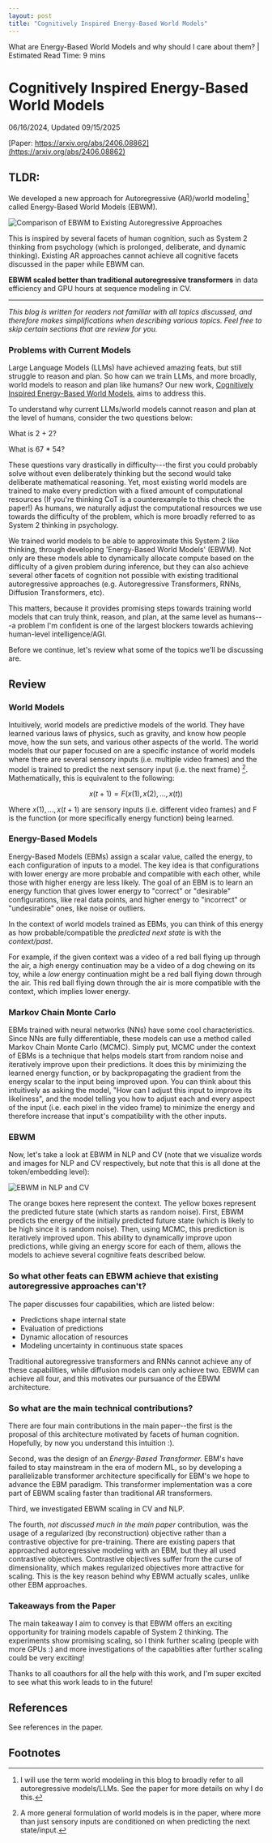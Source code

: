```yaml
---
layout: post
title: "Cognitively Inspired Energy-Based World Models"
---
```

<script type="text/x-mathjax-config">
  MathJax.Hub.Config({
    tex2jax: {
      inlineMath: [['$', '$'], ['\\(', '\\)']],
      displayMath: [['$$', '$$'], ['\\[', '\\]']],
      processEscapes: true
    }
  });
</script>
<script type="text/javascript" async 
  src="https://cdnjs.cloudflare.com/ajax/libs/mathjax/2.7.7/MathJax.js?config=TeX-MML-AM_CHTML">
</script>


What are Energy-Based World Models and why should I care about them? <span>|</span> Estimated Read Time: 9 mins

# Cognitively Inspired Energy-Based World Models
06/16/2024, Updated 09/15/2025

[Paper: https://arxiv.org/abs/2406.08862](https://arxiv.org/abs/2406.08862)

## TLDR:

We developed a new approach for Autoregressive (AR)/world modeling[^1] called Energy-Based World Models (EBWM).

![Comparison of EBWM to Existing Autoregressive Approaches](/assets/ebwm_comparison.png)

This is inspired by several facets of human cognition, such as System 2 thinking from psychology (which is prolonged, deliberate, and dynamic thinking). Existing AR approaches cannot achieve all cognitive facets discussed in the paper while EBWM can.

**EBWM scaled better than traditional autoregressive transformers** in data efficiency and GPU hours at sequence modeling in CV.

***


*This blog is written for readers not familiar with all topics discussed, and therefore makes simplifications when describing various topics. Feel free to skip certain sections that are review for you.*

### Problems with Current Models

Large Language Models (LLMs) have achieved amazing feats, but still struggle to reason and plan.
So how can we train LLMs, and more broadly, world models to reason and plan like humans? Our new work, [Cognitively Inspired Energy-Based World Models](https://arxiv.org/abs/2406.08862), aims to address this.

To understand why current LLMs/world models cannot reason and plan at the level of humans, consider the two questions below:

What is 2 + 2?

What is 67 * 54?

These questions vary drastically in difficulty---the first you could probably solve without even deliberately thinking but the second would take deliberate mathematical reasoning. Yet, most existing world models are trained to make every prediction with a fixed amount of computational resources (If you're thinking CoT is a counterexample to this check the paper!) As humans, we naturally adjust the computational resources we use towards the difficulty of the problem, which is more broadly referred to as System 2 thinking in psychology. 

We trained world models to be able to approximate this System 2 like thinking, through developing 'Energy-Based World Models' (EBWM). Not only are these models able to dynamically allocate compute based on the difficulty of a given problem during inference, but they can also achieve several other facets of cognition not possible with existing traditional autoregressive approaches (e.g. Autoregressive Transformers, RNNs, Diffusion Transformers, etc).

This matters, because it provides promising steps towards training world models that can truly think, reason, and plan, at the same level as humans---a problem I'm confident is one of the largest blockers towards achieving human-level intelligence/AGI.

Before we continue, let's review what some of the topics we'll be discussing are.

## Review

### World Models

Intuitively, world models are predictive models of the world. They have learned various laws of physics, such as gravity, and know how people move, how the sun sets, and various other aspects of the world. The world models that our paper focused on are a specific instance of world models where there are several sensory inputs (i.e. multiple video frames) and the model is trained to predict the next sensory input (i.e. the next frame) [^2]. Mathematically, this is equivalent to the following:

$$
x(t+1) = F(x(1), x(2), \ldots, x(t))
$$

Where $x(1), ..., x(t+1)$ are sensory inputs (i.e. different video frames) and F is the function (or more specifically energy function) being learned. 

### Energy-Based Models

Energy-Based Models (EBMs) assign a scalar value, called the energy, to each configuration of inputs to a model. The key idea is that configurations with lower energy are more probable and compatible with each other, while those with higher energy are less likely. The goal of an EBM is to learn an energy function that gives lower energy to "correct" or "desirable" configurations, like real data points, and higher energy to "incorrect" or "undesirable" ones, like noise or outliers.

In the context of world models trained as EBMs, you can think of this energy as how probable/compatible the *predicted next state* is with the *context/past*. 

For example, if the given context was a video of a red ball flying up through the air, a *high* energy continuation may be a video of a dog chewing on its toy, while a *low* energy continuation might be a red ball flying down through the air. This red ball flying down through the air is more compatible with the context, which implies lower energy.

### Markov Chain Monte Carlo

EBMs trained with neural networks (NNs) have some cool characteristics. Since NNs are fully differentiable, these models can use a method called Markov Chain Monte Carlo (MCMC). Simply put, MCMC under the context of EBMs is a technique that helps models start from random noise and iteratively improve upon their predictions. It does this by minimizing the learned energy function, or by backpropagating the gradient from the energy scalar to the input being improved upon. You can think about this intuitively as asking the model, "How can I adjust this input to improve its likeliness", and the model telling you how to adjust each and every aspect of the input (i.e. each pixel in the video frame) to minimize the energy and therefore increase that input's compatibility with the other inputs.

### EBWM 

Now, let's take a look at EBWM in NLP and CV (note that we visualize words and images for NLP and CV respectively, but note that this is all done at the token/embedding level):

![EBWM in NLP and CV](/assets/ebwm.png)

The orange boxes here represent the context. The yellow boxes represent the predicted future state (which starts as random noise). First, EBWM predicts the energy of the initially predicted future state (which is likely to be high since it is random noise). Then, using MCMC, this prediction is iteratively improved upon. This ability to dynamically improve upon predictions, while giving an energy score for each of them, allows the models to achieve several cognitive feats described below.

### So what other feats can EBWM achieve that existing autoregressive approaches can't?

The paper discusses four capabilities, which are listed below:
* Predictions shape internal state
* Evaluation of predictions
* Dynamic allocation of resources
* Modeling uncertainty in continuous state spaces

Traditional autoregressive transformers and RNNs cannot achieve any of these capabilities, while diffusion models can only achieve two. EBWM can achieve all four, and this motivates our pursuance of the EBWM architecture.

### So what are the main technical contributions?

There are four main contributions in the main paper--the first is the proposal of this architecture motivated by facets of human cognition. Hopefully, by now you understand this intuition :).

Second, was the design of an *Energy-Based Transformer.* EBM's have failed to stay mainstream in the era of modern ML, so by developing a parallelizable transformer architecture specifically for EBM's we hope to advance the EBM paradigm. This transformer implementation was a core part of EBWM scaling faster than traditional AR transformers.

Third, we investigated EBWM scaling in CV and NLP.

The fourth, *not discussed much in the main paper* contribution, was the usage of a regularized (by reconstruction) objective rather than a contrastive objective for pre-training. There are existing papers that approached autoregressive modeling with an EBM, but they all used contrastive objectives. Contrastive objectives suffer from the curse of dimensionality, which makes regularized objectives more attractive for scaling. This is the key reason behind why EBWM actually scales, unlike other EBM approaches.

### Takeaways from the Paper
The main takeaway I aim to convey is that EBWM offers an exciting opportunity for training models capable of System 2 thinking. The experiments show promising scaling, so I think further scaling (people with more GPUs :) and more investigations of the capablities after further scaling could be very exciting!


Thanks to all coauthors for all the help with this work, and I'm super excited to see what this work leads to in the future!

## References

See references in the paper.

## Footnotes

[^1]: I will use the term world modeling in this blog to broadly refer to all autoregressive models/LLMs. See the paper for more details on why I do this.

[^2]: A more general formulation of world models is in the paper, where more than just sensory inputs are conditioned on when predicting the next state/input.